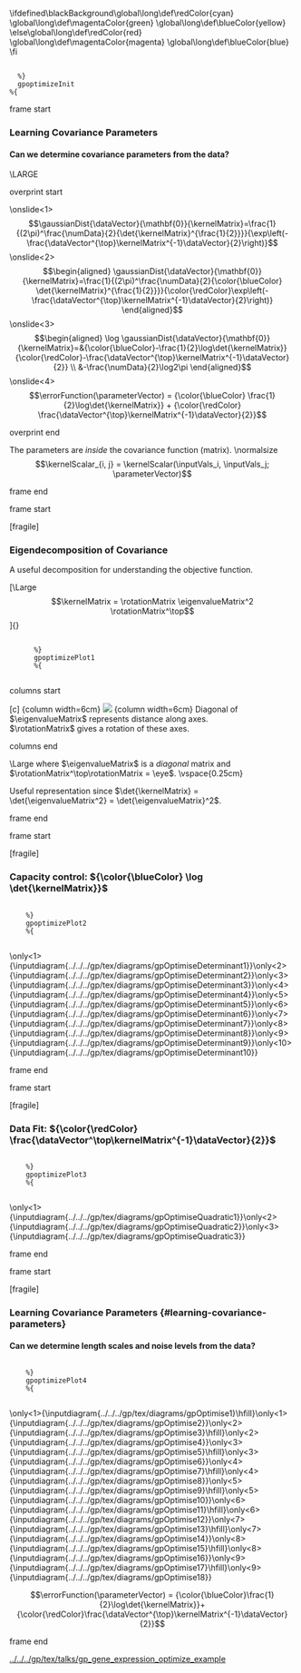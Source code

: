 \ifdefined\blackBackground\global\long\def\redColor{cyan}
\global\long\def\magentaColor{green} \global\long\def\blueColor{yellow}
\else\global\long\def\redColor{red}
\global\long\def\magentaColor{magenta} \global\long\def\blueColor{blue}
\fi

``` {#mycode .octave .numberLines startFrom="0"}

  %}
  gpoptimizeInit
%{
```

frame start

### Learning Covariance Parameters

#### Can we determine covariance parameters from the data?

\LARGE

overprint start

\onslide<1>
$$\gaussianDist{\dataVector}{\mathbf{0}}{\kernelMatrix}=\frac{1}{(2\pi)^\frac{\numData}{2}{\det{\kernelMatrix}^{\frac{1}{2}}}}{\exp\left(-\frac{\dataVector^{\top}\kernelMatrix^{-1}\dataVector}{2}\right)}$$
\onslide<2> $$\begin{aligned}
    \gaussianDist{\dataVector}{\mathbf{0}}{\kernelMatrix}=\frac{1}{(2\pi)^\frac{\numData}{2}{\color{\blueColor} \det{\kernelMatrix}^{\frac{1}{2}}}}{\color{\redColor}\exp\left(-\frac{\dataVector^{\top}\kernelMatrix^{-1}\dataVector}{2}\right)}
    \end{aligned}$$ \onslide<3> $$\begin{aligned}
    \log \gaussianDist{\dataVector}{\mathbf{0}}{\kernelMatrix}=&{\color{\blueColor}-\frac{1}{2}\log\det{\kernelMatrix}}{\color{\redColor}-\frac{\dataVector^{\top}\kernelMatrix^{-1}\dataVector}{2}} \\ &-\frac{\numData}{2}\log2\pi
    \end{aligned}$$ \onslide<4>
$$\errorFunction(\parameterVector) = {\color{\blueColor} \frac{1}{2}\log\det{\kernelMatrix}} + {\color{\redColor} \frac{\dataVector^{\top}\kernelMatrix^{-1}\dataVector}{2}}$$

overprint end

The parameters are *inside* the covariance function (matrix).
\normalsize
$$\kernelScalar_{i, j} = \kernelScalar(\inputVals_i, \inputVals_j; \parameterVector)$$

frame end

frame start

\[fragile\]

### Eigendecomposition of Covariance

A useful decomposition for understanding the objective function.

[\Large
$$\kernelMatrix = \rotationMatrix \eigenvalueMatrix^2 \rotationMatrix^\top$$]{}

``` {#mycode .octave .numberLines startFrom="0"}

      %}
      gpoptimizePlot1
      %{
    
```

columns start

\[c\] {column width=6cm}
![](../../../gp/tex/diagrams/gp_optimise_eigen.png) {column width=6cm}
Diagonal of $\eigenvalueMatrix$ represents distance along axes.\
$\rotationMatrix$ gives a rotation of these axes.

columns end

\Large where $\eigenvalueMatrix$ is a *diagonal* matrix and
$\rotationMatrix^\top\rotationMatrix = \eye$. \vspace{0.25cm}

Useful representation since
$\det{\kernelMatrix} = \det{\eigenvalueMatrix^2} = \det{\eigenvalueMatrix}^2$.

frame end

frame start

\[fragile\]

### Capacity control: ${\color{\blueColor} \log \det{\kernelMatrix}}$

``` {#mycode .octave .numberLines startFrom="0"}

    %}
    gpoptimizePlot2
    %{
  
```

\only<1>{\inputdiagram{../../../gp/tex/diagrams/gpOptimiseDeterminant1}}\only<2>{\inputdiagram{../../../gp/tex/diagrams/gpOptimiseDeterminant2}}\only<3>{\inputdiagram{../../../gp/tex/diagrams/gpOptimiseDeterminant3}}\only<4>{\inputdiagram{../../../gp/tex/diagrams/gpOptimiseDeterminant4}}\only<5>{\inputdiagram{../../../gp/tex/diagrams/gpOptimiseDeterminant5}}\only<6>{\inputdiagram{../../../gp/tex/diagrams/gpOptimiseDeterminant6}}\only<7>{\inputdiagram{../../../gp/tex/diagrams/gpOptimiseDeterminant7}}\only<8>{\inputdiagram{../../../gp/tex/diagrams/gpOptimiseDeterminant8}}\only<9>{\inputdiagram{../../../gp/tex/diagrams/gpOptimiseDeterminant9}}\only<10>{\inputdiagram{../../../gp/tex/diagrams/gpOptimiseDeterminant10}}

frame end

frame start

\[fragile\]

### Data Fit: ${\color{\redColor} \frac{\dataVector^\top\kernelMatrix^{-1}\dataVector}{2}}$

``` {#mycode .octave .numberLines startFrom="0"}

    %}
    gpoptimizePlot3
    %{
  
```

\only<1>{\inputdiagram{../../../gp/tex/diagrams/gpOptimiseQuadratic1}}\only<2>{\inputdiagram{../../../gp/tex/diagrams/gpOptimiseQuadratic2}}\only<3>{\inputdiagram{../../../gp/tex/diagrams/gpOptimiseQuadratic3}}

frame end

frame start

\[fragile\]

### Learning Covariance Parameters {#learning-covariance-parameters}

#### Can we determine length scales and noise levels from the data?

``` {#mycode .octave .numberLines startFrom="0"}

    %}
    gpoptimizePlot4
    %{
  
```

\only<1>{\inputdiagram{../../../gp/tex/diagrams/gpOptimise1}\hfill}\only<1>{\inputdiagram{../../../gp/tex/diagrams/gpOptimise2}}\only<2>{\inputdiagram{../../../gp/tex/diagrams/gpOptimise3}\hfill}\only<2>{\inputdiagram{../../../gp/tex/diagrams/gpOptimise4}}\only<3>{\inputdiagram{../../../gp/tex/diagrams/gpOptimise5}\hfill}\only<3>{\inputdiagram{../../../gp/tex/diagrams/gpOptimise6}}\only<4>{\inputdiagram{../../../gp/tex/diagrams/gpOptimise7}\hfill}\only<4>{\inputdiagram{../../../gp/tex/diagrams/gpOptimise8}}\only<5>{\inputdiagram{../../../gp/tex/diagrams/gpOptimise9}\hfill}\only<5>{\inputdiagram{../../../gp/tex/diagrams/gpOptimise10}}\only<6>{\inputdiagram{../../../gp/tex/diagrams/gpOptimise11}\hfill}\only<6>{\inputdiagram{../../../gp/tex/diagrams/gpOptimise12}}\only<7>{\inputdiagram{../../../gp/tex/diagrams/gpOptimise13}\hfill}\only<7>{\inputdiagram{../../../gp/tex/diagrams/gpOptimise14}}\only<8>{\inputdiagram{../../../gp/tex/diagrams/gpOptimise15}\hfill}\only<8>{\inputdiagram{../../../gp/tex/diagrams/gpOptimise16}}\only<9>{\inputdiagram{../../../gp/tex/diagrams/gpOptimise17}\hfill}\only<9>{\inputdiagram{../../../gp/tex/diagrams/gpOptimise18}}

$$\errorFunction(\parameterVector) = {\color{\blueColor}\frac{1}{2}\log\det{\kernelMatrix}}+{\color{\redColor}\frac{\dataVector^{\top}\kernelMatrix^{-1}\dataVector}{2}}$$

frame end

[../../../gp/tex/talks/gp\_gene\_expression\_optimize\_example](../../../gp/tex/talks/gp_gene_expression_optimize_example.md)
